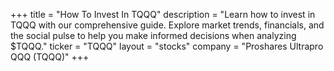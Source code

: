 +++
title = "How To Invest In TQQQ"
description = "Learn how to invest in TQQQ with our comprehensive guide. Explore market trends, financials, and the social pulse to help you make informed decisions when analyzing $TQQQ."
ticker = "TQQQ"
layout = "stocks"
company = "Proshares Ultrapro QQQ (TQQQ)"
+++

